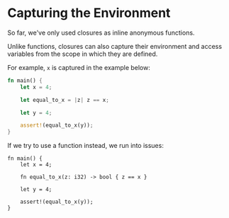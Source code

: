 # Capturing the Environment

So far, we've only used closures as inline anonymous functions.

Unlike functions, closures can also capture their environment and access
variables from the scope in which they are defined.

For example, `x` is captured in the example below:

```rust
fn main() {
    let x = 4;

    let equal_to_x = |z| z == x;

    let y = 4;

    assert!(equal_to_x(y));
}
```

If we try to use a function instead, we run into issues:

```rust,compile_fail
fn main() {
    let x = 4;

    fn equal_to_x(z: i32) -> bool { z == x }

    let y = 4;

    assert!(equal_to_x(y));
}
```
